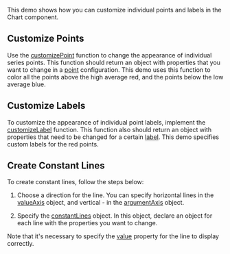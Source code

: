 This demo shows how you can customize individual points and labels in the Chart component.

## Customize Points

Use the [customizePoint](/Documentation/ApiReference/UI_Components/dxChart/Configuration/#customizePoint) function to change the appearance of individual series points. This function should return an object with properties that you want to change in a [point](/Documentation/ApiReference/UI_Components/dxChart/Configuration/series/point/) configuration. This demo uses this function to color all the points above the high average red, and the points below the low average blue.

## Customize Labels

To customize the appearance of individual point labels, implement the [customizeLabel](/Documentation/ApiReference/UI_Components/dxChart/Configuration/#customizeLabel) function. This function also should return an object with properties that need to be changed for a certain [label](/Documentation/ApiReference/UI_Components/dxChart/Configuration/series/label/). This demo specifies custom labels for the red points.

## Create Constant Lines

To create constant lines, follow the steps below:

1. Choose a direction for the line. You can specify horizontal lines in the [valueAxis](/Documentation/ApiReference/UI_Components/dxChart/Configuration/valueAxis/) object, and vertical - in the [argumentAxis](/Documentation/ApiReference/UI_Components/dxChart/Configuration/argumentAxis/) object.

2. Specify the [constantLines](/Documentation/ApiReference/UI_Components/dxChart/Configuration/valueAxis/constantLines/) object. In this object, declare an object for each line with the properties you want to change.

Note that it's necessary to specify the [value](/Documentation/ApiReference/UI_Components/dxChart/Configuration/valueAxis/constantLines/#value) property for the line to display correctly.

